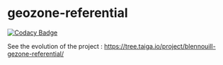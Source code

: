# geozone-referential

[![Codacy Badge](https://api.codacy.com/project/badge/Grade/9245fc84f5b5472b8b3dcc64553e2edc)](https://app.codacy.com/app/k.blenner4/geozone-referential?utm_source=github.com&utm_medium=referral&utm_content=Blennouill/geozone-referential&utm_campaign=badger)

See the evolution of the project :
https://tree.taiga.io/project/blennouill-gezone-referential/
